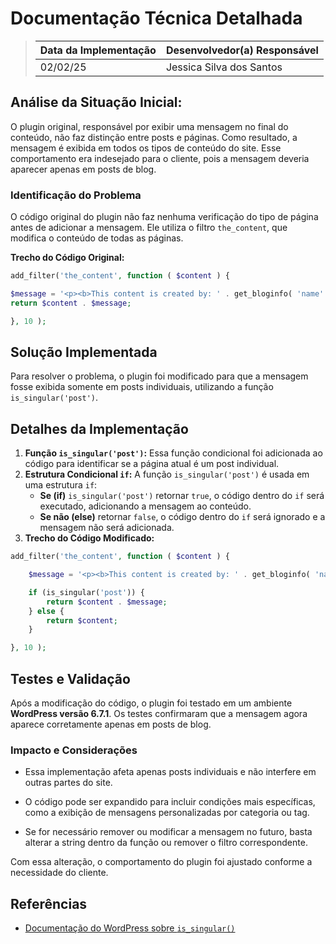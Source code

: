 # Documentação Técnica Detalhada

> | Data da Implementação | Desenvolvedor(a) Responsável |
> | :-------------------- | :--------------------------- |
> | 02/02/25              | Jessica Silva dos Santos     |

## Análise da Situação Inicial:

O plugin original, responsável por exibir uma mensagem no final do conteúdo, não faz distinção entre posts e páginas. Como resultado, a mensagem é exibida em todos os tipos de conteúdo do site.
Esse comportamento era indesejado para o cliente, pois a mensagem deveria aparecer apenas em posts de blog.

### Identificação do Problema

O código original do plugin não faz nenhuma verificação do tipo de página antes de adicionar a mensagem. Ele utiliza o filtro `the_content`, que modifica o conteúdo de todas as páginas.

**Trecho do Código Original:**

```php
add_filter('the_content', function ( $content ) {

$message = '<p><b>This content is created by: ' . get_bloginfo( 'name' ) . ' (' . get_bloginfo( 'url' ) . ')</b></p>';
return $content . $message;

}, 10 );
```

## Solução Implementada

Para resolver o problema, o plugin foi modificado para que a mensagem fosse exibida somente em posts individuais, utilizando a função `is_singular('post')`.

## Detalhes da Implementação

1.  **Função `is_singular('post')`:** Essa função condicional foi adicionada ao código para identificar se a página atual é um post individual.
2.  **Estrutura Condicional `if`:** A função `is_singular('post')` é usada em uma estrutura `if`:
    - **Se (if)** `is_singular('post')` retornar `true`, o código dentro do `if` será executado, adicionando a mensagem ao conteúdo.
    - **Se não (else)** retornar `false`, o código dentro do `if` será ignorado e a mensagem não será adicionada.
3.  **Trecho do Código Modificado:**

```php
add_filter('the_content', function ( $content ) {

    $message = '<p><b>This content is created by: ' . get_bloginfo( 'name' ) . ' (' . get_bloginfo( 'url' ) . ')</b></p>';

    if (is_singular('post')) {
        return $content . $message;
    } else {
        return $content;
    }

}, 10 );
```

## Testes e Validação

Após a modificação do código, o plugin foi testado em um ambiente **WordPress versão 6.7.1**. Os testes confirmaram que a mensagem agora aparece corretamente apenas em posts de blog.

### Impacto e Considerações

- Essa implementação afeta apenas posts individuais e não interfere em outras partes do site.

- O código pode ser expandido para incluir condições mais específicas, como a exibição de mensagens personalizadas por categoria ou tag.

- Se for necessário remover ou modificar a mensagem no futuro, basta alterar a string dentro da função ou remover o filtro correspondente.

Com essa alteração, o comportamento do plugin foi ajustado conforme a necessidade do cliente.

## Referências

- [Documentação do WordPress sobre `is_singular()`](https://developer.wordpress.org/reference/functions/is_singular/)
